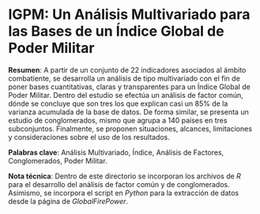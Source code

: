 # IGPM: Un Análisis Multivariado para las Bases de un Índice Global de Poder Militar

**Resumen**: A partir de un conjunto de 22 indicadores asociados al ámbito combatiente, se desarrolla un análisis de tipo multivariado con el fin de poner bases cuantitativas, claras y transparentes para un Índice Global de Poder Militar. Dentro del estudio se efectúa un análisis de factor común, dónde se concluye que son tres los que explican casi un 85% de la varianza acumulada de la base de datos. De forma similar, se presenta un estudio de conglomerados, mismo que agrupa a 140 países en tres subconjuntos. Finalmente, se proponen situaciones, alcances, limitaciones y consideraciones sobre el uso de los resultados.

**Palabras clave**: Análisis Multivariado, Índice, Análisis de Factores, Conglomerados, Poder Militar.

**Nota técnica**: Dentro de este directorio se incorporan los archivos de *R* para el desarrollo del análisis de factor común y de conglomerados. Asimismo, se incorpora el script en *Python* para la extracción de datos desde la página de *GlobalFirePower*.
